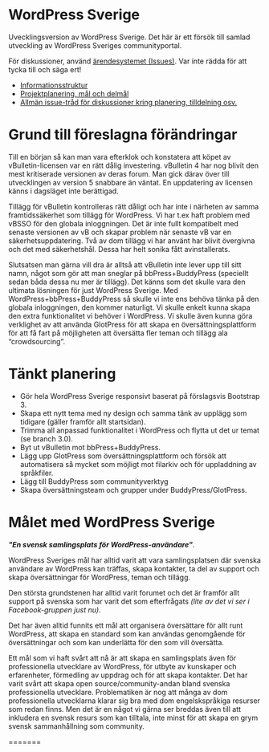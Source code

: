 WordPress Sverige
=================

Uvecklingsversion av WordPress Sverige. Det här är ett försök till samlad utveckling av WordPress Sveriges communityportal. 

För diskussioner, använd [ärendesystemet (Issues)](https://github.com/wpsvse/wpsv.se/issues). Var inte rädda för att tycka till och säga ert!

* [Informationsstruktur](https://github.com/wpsvse/wpsv.se/wiki/Informationsstruktur-f%C3%B6r-projektet)
* [Projektplanering, mål och delmål](https://github.com/wpsvse/wpsv.se/wiki/Projektplanering,-m%C3%A5l-och-delm%C3%A5l)
* [Allmän issue-tråd för diskussioner kring planering, tilldelning osv.](https://github.com/wpsvse/wpsv.se/issues/22)

Grund till föreslagna förändringar
==================================

Till en början så kan man vara efterklok och konstatera att köpet av vBulletin-licensen var en rätt dålig investering. vBulletin 4 har nog blivit den mest kritiserade versionen av deras forum. Man gick därav över till utvecklingen av version 5 snabbare än väntat. En uppdatering av licensen känns i dagsläget inte berättigad.

Tillägg för vBulletin kontrolleras rätt dåligt och har inte i närheten av samma framtidssäkerhet som tillägg för WordPress. Vi har t.ex haft problem med vBSSO för den globala inloggningen. Det är inte fullt kompatibelt med senaste versionen av vB och skapar problem när senaste vB var en säkerhetsuppdatering. Två av dom tillägg vi har använt har blivit övergivna och det med säkerhetshål. Dessa har helt sonika fått avinstallerats.

Slutsatsen man gärna vill dra är alltså att vBulletin inte lever upp till sitt namn, något som gör att man sneglar på bbPress+BuddyPress (speciellt sedan båda dessa nu mer är tillägg). Det känns som det skulle vara den ultimata lösningen för just WordPress Sverige. Med WordPress+bbPress+BuddyPress så skulle vi inte ens behöva tänka på den globala inloggningen, den kommer naturligt. Vi skulle enkelt kunna skapa den extra funktionalitet vi behöver i WordPress. Vi skulle även kunna göra verklighet av att använda GlotPress för att skapa en översättningsplattform för att få fart på möjligheten att översätta fler teman och tillägg ala “crowdsourcing”.


Tänkt planering
===============

* Gör hela WordPress Sverige responsivt baserat på förslagsvis Bootstrap 3.
* Skapa ett nytt tema med ny design och samma tänk av upplägg som tidigare (gäller framför allt startsidan).
* Trimma all anpassad funktionalitet i WordPress och flytta ut det ur temat (se branch 3.0).
* Byt ut vBulletin mot bbPress+BuddyPress.
* Lägg upp GlotPress som översättningsplattform och försök att automatisera så mycket som möjligt mot filarkiv och för uppladdning av språkfiler.
* Lägg till BuddyPress som communityverktyg
* Skapa översättningsteam och grupper under BuddyPress/GlotPress.

Målet med WordPress Sverige
===========================

***"En svensk samlingsplats för WordPress-användare"***. 

WordPress Sveriges mål har alltid varit att vara samlingsplatsen där svenska användare av WordPress kan träffas, skapa kontakter, ta del av support och skapa översättningar för WordPress, teman och tillägg.

Den största grundstenen har alltid varit forumet och det är framför allt support på svenska som har varit det som efterfrågats *(lite av det vi ser i Facebook-gruppen just nu)*.

Det har även alltid funnits ett mål att organisera översättare för allt runt WordPress, att skapa en standard som kan användas genomgående för översättningar och som kan underlätta för den som vill översätta.

Ett mål som vi haft svårt att nå är att skapa en samlingsplats även för professionella utvecklare av WordPress, för utbyte av kunskaper och erfarenheter, förmedling av uppdrag och för att skapa kontakter. Det har varit svårt att skapa open source/community-andan bland svenska professionella utvecklare. Problematiken är nog att många av dom professionella utvecklarna klarar sig bra med dom engelskspråkiga resurser som redan finns. Men det är en något vi gärna ser breddas även till att inkludera en svensk resurs som kan tilltala, inte minst för att skapa en grym svensk sammanhållning som community.

=======

